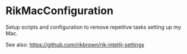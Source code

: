 # RikMacConfiguration

Setup scripts and configuration to remove repetitve tasks setting up my Mac.

See also: https://github.com/rikbrown/rik-intellij-settings

